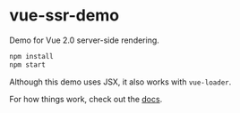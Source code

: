 # vue-ssr-demo

Demo for Vue 2.0 server-side rendering.

``` bash
npm install
npm start
```

Although this demo uses JSX, it also works with `vue-loader`.

For how things work, check out the [docs](https://github.com/vuejs/vue/tree/next/packages/vue-server-renderer).
